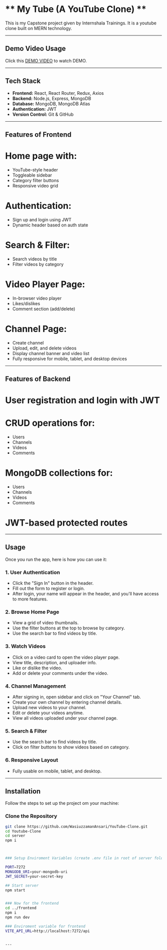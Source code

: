 # ** My Tube (A YouTube Clone) **

This is my Capstone project given by Internshala Trainings. It is a youtube clone built on MERN technology.


---


## Demo Video Usage

Click this [DEMO VIDEO](https://drive.google.com/file/d/12l27hCAQ34dq1qXaolv5b_FMSNy6zFAz/view?usp=sharing) to watch DEMO.


---




## Tech Stack
- **Frontend:** React, React Router, Redux, Axios
- **Backend:** Node.js, Express, MongoDB
- **Database:** MongoDB, MongoDB Atlas
- **Authentication:** JWT
- **Version Control:** Git & GitHub


---

## Features of Frontend 

# Home page with:
  - YouTube-style header
  - Toggleable sidebar
  - Category filter buttons
  - Responsive video grid
# Authentication:
  - Sign up and login using JWT
  - Dynamic header based on auth state
# Search & Filter:
  - Search videos by title
  - Filter videos by category
# Video Player Page:
  - In-browser video player
  - Likes/dislikes
  - Comment section (add/delete)
# Channel Page:
  - Create channel
  - Upload, edit, and delete videos
  - Display channel banner and video list
  - Fully responsive for mobile, tablet, and desktop devices


---

  ## Features of Backend

  # User registration and login with JWT
  # CRUD operations for:
  - Users
  - Channels
  - Videos
  - Comments
# MongoDB collections for:
  - Users
  - Channels
  - Videos
  - Comments
# JWT-based protected routes


---




## Usage

Once you run the app, here is how you can use it:

### 1. User Authentication
- Click the "Sign In" button in the header.
- Fill out the form to register or login.
- After login, your name will appear in the header, and you'll have access to more features.

### 2. Browse Home Page
- View a grid of video thumbnails.
- Use the filter buttons at the top to browse by category.
- Use the search bar to find videos by title.

### 3. Watch Videos
- Click on a video card to open the video player page.
- View title, description, and uploader info.
- Like or dislike the video.
- Add or delete your comments under the video.

### 4. Channel Management
- After signing in, open sidebar and click on "Your Channel" tab.
- Create your own channel by entering channel details.
- Upload new videos to your channel.
- Edit or delete your videos anytime.
- View all videos uploaded under your channel page.

### 5. Search & Filter
- Use the search bar to find videos by title.
- Click on filter buttons to show videos based on category.

### 6. Responsive Layout
- Fully usable on mobile, tablet, and desktop.


---




## Installation

Follow the steps to set up the project om your machine:

### Clone the Repository

```bash
git clone https://github.com/WasiuzzamanAnsari/YouTube-Clone.git
cd Youtube-Clone
cd server
npm i



### Setup Enviroment Variables (create .env file in root of server folder)

PORT=7272
MONGODB_URI=your-mongodb-uri
JWT_SECRET=your-secret-key

## Start server
npm start


### Now for the frontend
cd ../frontend
npm i
npm run dev

### Enviroment variable for frontend
VITE_API_URL=http://localhost:7272/api


---